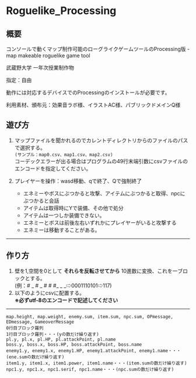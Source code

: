 # Roguelike_Processing

## 概要

コンソールで動くマップ制作可能のローグライクゲームツールのProcessing版 - map makeable roguelike game tool

武蔵野大学 一年次授業制作物

指定：自由

動作には対応するデバイスでのProcessingのインストールが必要です。

利用素材、頒布元：効果音ラボ様、イラストAC様、パブリックドメインQ様

## 遊び方

1. マップファイルを聞かれるのでカレントディレクトリからのファイルのパスで選択する。  
   `(サンプル：map0.csv、map1.csv、map2.csv)`  
   コーデックエラーが出る場合はプログラムの49行末端引数にcsvファイルのエンコードを指定してください。

2. プレイヤーを操作：wasd移動、qで終了、Qで強制終了
   - エネミーやボスにぶつかると攻撃、アイテムにぶつかると取得、npcにぶつかると会話
   - アイテムは取得時にYで装備、その他で処分
   - アイテムは一つしか装備できない。
   - エネミーとボスは前後左右いずれかにプレイヤーがいると攻撃する
   - エネミーは移動することがある。

---

## 作り方

1. 壁を1,空間を0として __それらを反転させてから__ 10進数に変換、これを一ブロックとする。<br>(例：# \_ # \_ # # #\_ \_ \_⇨0001110101⇨117)
2. 以下のようにcsvに配置する。<br>
__※必ずutf-8のエンコードで記述してください__

---

```csv
map.height, map.weight, enemy.sum, item.sum, npc.sum, OPmessage, EDmessage, GameoverMessage
0行目ブロック羅列
1行目ブロック羅列・・・(yの数だけ繰り返す)
pl.y, pl.x, pl.HP, pl.attackPoint, pl.name
boss.y, boss.x, boss.HP, boss.attackPoint, boss.name
enemy1.y, enemy1.x, enemy1.HP, enemy1.attackPoint, enemy1.name・・・(ene.sumの数だけ繰り返す)
item1.y, item1.x, item1.power, item1.name・・・(item.sumの数だけ繰り返す)
npc1.y, npc1.x, npc1.serif, npc1.name・・・(npc.sumの数だけ繰り返す)
```
